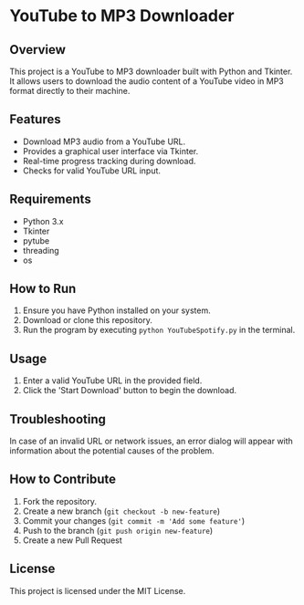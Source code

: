 # YouTube to MP3 Downloader

## Overview

This project is a YouTube to MP3 downloader built with Python and Tkinter. It allows users to download the audio content of a YouTube video in MP3 format directly to their machine.


## Features

- Download MP3 audio from a YouTube URL.
- Provides a graphical user interface via Tkinter.
- Real-time progress tracking during download.
- Checks for valid YouTube URL input.
  
## Requirements

- Python 3.x
- Tkinter
- pytube
- threading
- os

## How to Run

1. Ensure you have Python installed on your system.
2. Download or clone this repository.
3. Run the program by executing `python YouTubeSpotify.py` in the terminal.

## Usage
1. Enter a valid YouTube URL in the provided field.
2. Click the 'Start Download' button to begin the download.

## Troubleshooting

In case of an invalid URL or network issues, an error dialog will appear with information about the potential causes of the problem.

## How to Contribute

1. Fork the repository.
2. Create a new branch (`git checkout -b new-feature`)
3. Commit your changes (`git commit -m 'Add some feature'`)
4. Push to the branch (`git push origin new-feature`)
5. Create a new Pull Request

## License

This project is licensed under the MIT License.
